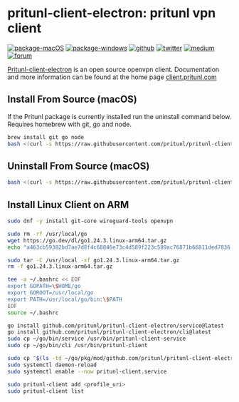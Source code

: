 # pritunl-client-electron: pritunl vpn client

[![package-macOS](https://img.shields.io/badge/package-macOS-cfcfcf.svg?style=flat)](https://github.com/pritunl/pritunl-client-electron/releases)
[![package-windows](https://img.shields.io/badge/package-windows-00adef.svg?style=flat)](https://github.com/pritunl/pritunl-client-electron/releases)
[![github](https://img.shields.io/badge/github-pritunl-11bdc2.svg?style=flat)](https://github.com/pritunl)
[![twitter](https://img.shields.io/badge/twitter-pritunl-55acee.svg?style=flat)](https://twitter.com/pritunl)
[![medium](https://img.shields.io/badge/medium-pritunl-b32b2b.svg?style=flat)](https://pritunl.medium.com)
[![forum](https://img.shields.io/badge/discussion-forum-ffffff.svg?style=flat)](https://forum.pritunl.com)

[Pritunl-client-electron](https://github.com/pritunl/pritunl-client-electron)
is an open source openvpn client. Documentation and more information can be
found at the home page [client.pritunl.com](https://client.pritunl.com)

## Install From Source (macOS)

If the Pritunl package is currently installed run the uninstall command
below. Requires homebrew with git, go and node.

```bash
brew install git go node
bash <(curl -s https://raw.githubusercontent.com/pritunl/pritunl-client-electron/master/tools/install_macos.sh)
```

## Uninstall From Source (macOS)

```bash
bash <(curl -s https://raw.githubusercontent.com/pritunl/pritunl-client-electron/master/tools/uninstall_macos.sh)
```

## Install Linux Client on ARM

```bash
sudo dnf -y install git-core wireguard-tools openvpn

sudo rm -rf /usr/local/go
wget https://go.dev/dl/go1.24.3.linux-arm64.tar.gz
echo "a463cb59382bd7ae7d8f4c68846e73c4d589f223c589ac76871b66811ded7836 go1.24.3.linux-arm64.tar.gz" | sha256sum -c -

sudo tar -C /usr/local -xf go1.24.3.linux-arm64.tar.gz
rm -f go1.24.3.linux-arm64.tar.gz

tee -a ~/.bashrc << EOF
export GOPATH=\$HOME/go
export GOROOT=/usr/local/go
export PATH=/usr/local/go/bin:\$PATH
EOF
source ~/.bashrc

go install github.com/pritunl/pritunl-client-electron/service@latest
go install github.com/pritunl/pritunl-client-electron/cli@latest
sudo cp ~/go/bin/service /usr/bin/pritunl-client-service
sudo cp ~/go/bin/cli /usr/bin/pritunl-client

sudo cp "$(ls -td ~/go/pkg/mod/github.com/pritunl/pritunl-client-electron@*/ | head -n1)/resources_linux/pritunl-client.service" /etc/systemd/system/pritunl-client.service
sudo systemctl daemon-reload
sudo systemctl enable --now pritunl-client.service

sudo pritunl-client add <profile_uri>
sudo pritunl-client list
```
